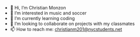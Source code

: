 - 👋 Hi, I’m Christian Monzon
- 👀 I’m interested in music and soccer
- 🌱 I’m currently learning coding
- 💞️ I’m looking to collaborate on projects with my classmates
- 📫 How to reach me: christianm201@nycstudents.net

<!---
christianmonzon1/christianmonzon1 is a ✨ special ✨ repository because its `README.md` (this file) appears on your GitHub profile.
You can click the Preview link to take a look at your changes.
--->
